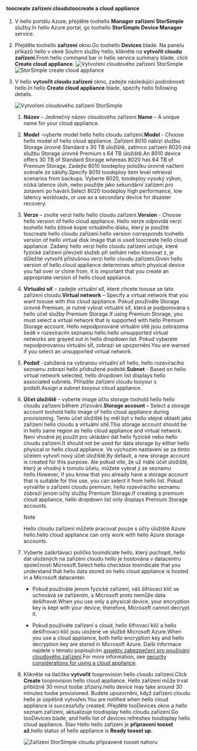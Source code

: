 #### <a name="toocreate-a-cloud-appliance"></a><span data-ttu-id="82281-101">toocreate zařízení cloudu</span><span class="sxs-lookup"><span data-stu-id="82281-101">toocreate a cloud appliance</span></span>

1. <span data-ttu-id="82281-102">V hello portálu Azure, přejděte toohello **Manager zařízení StorSimple** služby.</span><span class="sxs-lookup"><span data-stu-id="82281-102">In hello Azure portal, go toohello **StorSimple Device Manager** service.</span></span>
2. <span data-ttu-id="82281-103">Přejděte toohello **zařízení** okno.</span><span class="sxs-lookup"><span data-stu-id="82281-103">Go toohello **Devices** blade.</span></span> <span data-ttu-id="82281-104">Na panelu příkazů hello v okně Souhrn služby hello, klikněte na **vytvořit cloudu zařízení**.</span><span class="sxs-lookup"><span data-stu-id="82281-104">From hello command bar in hello service summary blade, click **Create cloud appliance**.</span></span>
    <span data-ttu-id="82281-105">![Vytvoření cloudového zařízení StorSimple](./media/storsimple-8000-create-cloud-appliance-u2/sca-create1.png)</span><span class="sxs-lookup"><span data-stu-id="82281-105">![StorSimple create cloud appliance](./media/storsimple-8000-create-cloud-appliance-u2/sca-create1.png)</span></span>
3. <span data-ttu-id="82281-106">V hello **vytvořit cloudu zařízení** okno, zadejte následující podrobnosti hello.</span><span class="sxs-lookup"><span data-stu-id="82281-106">In hello **Create cloud appliance** blade, specify hello following details.</span></span>
   
    ![Vytvoření cloudového zařízení StorSimple](./media/storsimple-8000-create-cloud-appliance-u2/sca-create2m.png)
   
   1. <span data-ttu-id="82281-108">**Název** – Jedinečný název cloudového zařízení.</span><span class="sxs-lookup"><span data-stu-id="82281-108">**Name** – A unique name for your cloud appliance.</span></span>
   2. <span data-ttu-id="82281-109">**Model** -vyberte model hello hello cloudu zařízení.</span><span class="sxs-lookup"><span data-stu-id="82281-109">**Model** - Choose hello model of hello cloud appliance.</span></span> <span data-ttu-id="82281-110">Zařízení 8010 nabízí službu Storage úrovně Standard s 30 TB úložiště, zatímco zařízení 8020 má službu Storage úrovně Premium s 64 TB úložiště.</span><span class="sxs-lookup"><span data-stu-id="82281-110">An 8010 device offers 30 TB of Standard Storage whereas 8020 has 64 TB of Premium Storage.</span></span> <span data-ttu-id="82281-111">Zadejte 8010 toodeploy položku úrovně načtení scénáře ze zálohy.</span><span class="sxs-lookup"><span data-stu-id="82281-111">Specify 8010 toodeploy item level retrieval scenarios from backups.</span></span> <span data-ttu-id="82281-112">Vyberte 8020, toodeploy vysoký výkon, nízká latence úloh, nebo použijte jako sekundární zařízení pro zotavení po havárii.</span><span class="sxs-lookup"><span data-stu-id="82281-112">Select 8020 toodeploy high performance, low latency workloads, or use as a secondary device for disaster recovery.</span></span>
   3. <span data-ttu-id="82281-113">**Verze** – zvolte verzi hello hello cloudu zařízení.</span><span class="sxs-lookup"><span data-stu-id="82281-113">**Version** - Choose hello version of hello cloud appliance.</span></span> <span data-ttu-id="82281-114">Hello verze odpovídá verzi toohello hello bitové kopie virtuálního disku, který je použité toocreate hello cloudu zařízení.</span><span class="sxs-lookup"><span data-stu-id="82281-114">hello version corresponds toohello version of hello virtual disk image that is used toocreate hello cloud appliance.</span></span> <span data-ttu-id="82281-115">Zadaný hello verzi hello cloudu zařízení určuje, které fyzické zařízení převzetí služeb při selhání nebo klonovat z, je důležité vytvořit příslušnou verzi hello cloudu zařízení.</span><span class="sxs-lookup"><span data-stu-id="82281-115">Given hello version of hello cloud appliance determines which physical device you fail over or clone from, it is important that you create an appropriate version of hello cloud appliance.</span></span>
   4. <span data-ttu-id="82281-116">**Virtuální síť** – zadejte virtuální síť, které chcete toouse se tato zařízení cloudu.</span><span class="sxs-lookup"><span data-stu-id="82281-116">**Virtual network** – Specify a virtual network that you want toouse with this cloud appliance.</span></span> <span data-ttu-id="82281-117">Pokud používáte Storage úrovně Premium, je nutné vybrat virtuální síť, která je podporována s hello účet služby Premium Storage.</span><span class="sxs-lookup"><span data-stu-id="82281-117">If using Premium Storage, you must select a virtual network that is supported with hello Premium Storage account.</span></span> <span data-ttu-id="82281-118">Hello nepodporované virtuální sítě jsou zobrazena šedě v rozevíracím seznamu hello.</span><span class="sxs-lookup"><span data-stu-id="82281-118">hello unsupported virtual networks are grayed out in hello dropdown list.</span></span> <span data-ttu-id="82281-119">Pokud vyberete nepodporovanou virtuální síť, zobrazí se upozornění.</span><span class="sxs-lookup"><span data-stu-id="82281-119">You are warned if you select an unsupported virtual network.</span></span>
   5. <span data-ttu-id="82281-120">**Podsíť** -založená na vybranou virtuální síť hello, hello rozevíracího seznamu zobrazí hello přidružené podsítě.</span><span class="sxs-lookup"><span data-stu-id="82281-120">**Subnet** - Based on hello virtual network selected, hello dropdown list displays hello associated subnets.</span></span> <span data-ttu-id="82281-121">Přiřadíte zařízení cloudu tooyour s podsítí.</span><span class="sxs-lookup"><span data-stu-id="82281-121">Assign a subnet tooyour cloud appliance.</span></span>
   6. <span data-ttu-id="82281-122">**Účet úložiště** – vyberte image účtu storage toohold hello hello cloudu zařízení během zřizování.</span><span class="sxs-lookup"><span data-stu-id="82281-122">**Storage account** – Select a storage account toohold hello image of hello cloud appliance during provisioning.</span></span> <span data-ttu-id="82281-123">Tento účet úložiště by měl být v hello stejné oblasti jako zařízení hello cloudu a virtuální sítě.</span><span class="sxs-lookup"><span data-stu-id="82281-123">This storage account should be in hello same region as hello cloud appliance and virtual network.</span></span> <span data-ttu-id="82281-124">Není vhodné jej použít pro ukládání dat hello fyzické nebo hello cloudu zařízení.</span><span class="sxs-lookup"><span data-stu-id="82281-124">It should not be used for data storage by either hello physical or hello cloud appliance.</span></span> <span data-ttu-id="82281-125">Ve výchozím nastavení se za tímto účelem vytvoří nový účet úložiště.</span><span class="sxs-lookup"><span data-stu-id="82281-125">By default, a new storage account is created for this purpose.</span></span> <span data-ttu-id="82281-126">Ale pokud víte, že už máte účet úložiště, který je vhodný k tomuto účelu, můžete vybrat ji ze seznamu hello.</span><span class="sxs-lookup"><span data-stu-id="82281-126">However, if you know that you already have a storage account that is suitable for this use, you can select it from hello list.</span></span> <span data-ttu-id="82281-127">Pokud vytváříte o zařízení cloudu premium, hello rozevíracího seznamu zobrazí jenom účty služby Premium Storage.</span><span class="sxs-lookup"><span data-stu-id="82281-127">If creating a premium cloud appliance, hello dropdown list only displays Premium Storage accounts.</span></span>
      
      > [!NOTE]
      > <span data-ttu-id="82281-128">Hello cloudu zařízení můžete pracovat pouze s účty úložiště Azure hello.</span><span class="sxs-lookup"><span data-stu-id="82281-128">hello cloud appliance can only work with hello Azure storage accounts.</span></span>
    
   7. <span data-ttu-id="82281-129">Vyberte zaškrtávací políčko tooindicate hello, který pochopit, hello dat uložených na zařízení cloudu hello je hostována v datacentru společnosti Microsoft.</span><span class="sxs-lookup"><span data-stu-id="82281-129">Select hello checkbox tooindicate that you understand that hello data stored on hello cloud appliance is hosted in a Microsoft datacenter.</span></span>
       * <span data-ttu-id="82281-130">Pokud používáte jenom fyzické zařízení, váš šifrovací klíč se uchovává se zařízením, a Microsoft proto nemůže data dešifrovat.</span><span class="sxs-lookup"><span data-stu-id="82281-130">When you use only a physical device, your encryption key is kept with your device; therefore, Microsoft cannot decrypt it.</span></span>

       * <span data-ttu-id="82281-131">Pokud používáte zařízení s cloud, hello šifrovací klíč a hello dešifrovací klíč jsou uložené ve službě Microsoft Azure.</span><span class="sxs-lookup"><span data-stu-id="82281-131">When you use a cloud appliance, both hello encryption key and hello decryption key are stored in Microsoft Azure.</span></span> <span data-ttu-id="82281-132">Další informace najdete v tématu popisujícím [aspekty zabezpečení pro používání cloudového zařízení](../articles/storsimple/storsimple-security.md#storsimple-virtual-device-security).</span><span class="sxs-lookup"><span data-stu-id="82281-132">For more information, see [security considerations for using a cloud appliance](../articles/storsimple/storsimple-security.md#storsimple-virtual-device-security).</span></span>
   8. <span data-ttu-id="82281-133">Klikněte na tlačítko **vytvořit** tooprovision hello cloudu zařízení.</span><span class="sxs-lookup"><span data-stu-id="82281-133">Click **Create** tooprovision hello cloud appliance.</span></span> <span data-ttu-id="82281-134">Hello zařízení může trvat přibližně 30 minut toobe zřízený.</span><span class="sxs-lookup"><span data-stu-id="82281-134">hello device may take around 30 minutes toobe provisioned.</span></span> <span data-ttu-id="82281-135">Budete upozorněni, když zařízení cloudu hello je úspěšně vytvořen.</span><span class="sxs-lookup"><span data-stu-id="82281-135">You are notified when hello cloud appliance is successfully created.</span></span> <span data-ttu-id="82281-136">Přejděte tooDevices okno a hello seznam zařízení, aktualizuje toodisplay hello cloudu zařízení.</span><span class="sxs-lookup"><span data-stu-id="82281-136">Go tooDevices blade, and hello list of devices refreshes toodisplay hello cloud appliance.</span></span> <span data-ttu-id="82281-137">Stav Hello hello zařízení je **připraveni tooset až**.</span><span class="sxs-lookup"><span data-stu-id="82281-137">hello status of hello appliance is **Ready tooset up**.</span></span>
      
      ![Zařízení StorSimple cloudu připravené tooset nahoru](./media/storsimple-8000-create-cloud-appliance-u2/sca-create3.png)


